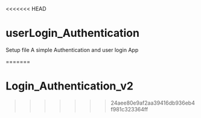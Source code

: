 <<<<<<< HEAD
# userLogin_Authentication
Setup file
 A simple Authentication and user login App
 
 
=======
# Login_Authentication_v2
>>>>>>> 24aee80e9af2aa39416db936eb4f981c323364ff
